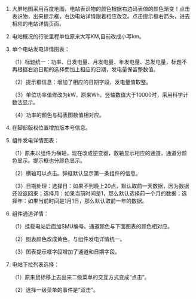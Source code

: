 1. 大屏地图采用百度地图，电站表识物的颜色根据右边码表值的颜色渐变！点击表识物，出来提示框，右边电站详情跟着相应改变。点击提示框右箭头，进去相应的电站详情页面。
2. 电站概况的行驶里程单位原来大写KM,目前改成小写km。
3. 单个电站发电详情图表：

    （1）标题统一：功率、日发电量、月发电量、年发电量、总发电量，标题不再根据右边日期的选择而加上相应的日期，发电量保留整数值。

    （2）提示框信息：增加了相应的日期字段，发电量值取整。

    （3）单位功率值修改为kW，原来Wh。竖轴数值大于10000时，采用科学计数法显示。

    （4）功率的颜色与码表图数值相对应。
4. 在脚部版权位置增加版本号信息。
5. 组件发电详情图表：

    （1）原来以组件为横轴，现在改成逆变器，数轴显示相应的通道，通道分颜色显示。提示框也分颜色显示。
    
    （2）横轴可以点击。弹框默认显示第一条组件的信息。
    
    （3）日期处理：选择日：如果不到晚上20点，默认取前一天数据，因为数据还没返回来；选择月：如果当前时间是1，那么默认选择前一个月的数据；选择年：如果当前时间是1月1日，那么默认取前一年的数据。
6. 组件通道详情：

    （1）挂载电站后面加SMU编号。通道颜色与下面图表的颜色相对应。
    
    （2）图表颜色改成黄色，与组件发电详情统一。
    
    （3）图表提示框字段增加了通道和日期字段。
7. 电站下拉列表选择：

    （1）原来鼠标移上去出来二级菜单的交互方式变成“点击”。
    
    （2）选择一级菜单的事件是“双击”。
